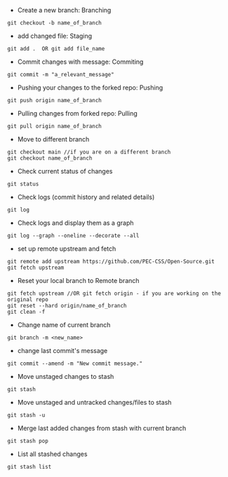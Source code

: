 - Create a new branch: Branching
``` 
git checkout -b name_of_branch 
```

- add changed file: Staging
``` 
git add .  OR git add file_name 
```

- Commit changes with message: Commiting
``` 
git commit -m "a_relevant_message"
```

- Pushing your changes to the forked repo: Pushing
``` 
git push origin name_of_branch
```

- Pulling changes from forked repo: Pulling
``` 
git pull origin name_of_branch
```

- Move to different branch
``` 
git checkout main //if you are on a different branch
git checkout name_of_branch
```

- Check current status of changes
```
git status
```

- Check logs (commit history and related details)
```
git log
```

- Check logs and display them as a graph
```
git log --graph --oneline --decorate --all
```

- set up remote upstream and fetch
```
git remote add upstream https://github.com/PEC-CSS/Open-Source.git
git fetch upstream
```

- Reset your local branch to Remote branch
```
git fetch upstream //OR git fetch origin - if you are working on the original repo
git reset --hard origin/name_of_branch
git clean -f
```

- Change name of current branch
```
git branch -m <new_name> 
```

- change last commit's message
``` 
git commit --amend -m "New commit message."
```

- Move unstaged changes to stash
```
git stash
```

- Move unstaged and untracked changes/files to stash
```
git stash -u
```

- Merge last added changes from stash with current branch
```
git stash pop
```

- List all stashed changes
```
git stash list
```
